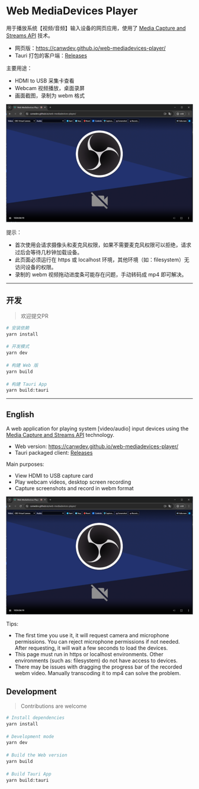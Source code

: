 # Web MediaDevices Player

用于播放系统【视频/音频】输入设备的网页应用，使用了 [Media Capture and Streams API](https://developer.mozilla.org/en-US/docs/Web/API/MediaDevices/getUserMedia) 技术。

- 网页版：https://canwdev.github.io/web-mediadevices-player/
- Tauri 打包的客户端：[Releases](https://github.com/canwdev/web-mediadevices-player/releases)

主要用途：
- HDMI to USB 采集卡查看
- Webcam 视频播放，桌面录屏
- 画面截图，录制为 webm 格式

![screenshot](screenshot.png)

提示：
- 首次使用会请求摄像头和麦克风权限，如果不需要麦克风权限可以拒绝，请求过后会等待几秒钟加载设备。
- 此页面必须运行在 https 或 localhost 环境，其他环境（如：filesystem）无访问设备的权限。
- 录制的 webm 视频拖动进度条可能存在问题，手动转码成 mp4 即可解决。

---

## 开发

> 欢迎提交PR

```sh
# 安装依赖
yarn install

# 开发模式
yarn dev

# 构建 Web 版
yarn build

# 构建 Tauri App
yarn build:tauri
```

---

## English

A web application for playing system [video/audio] input devices using the [Media Capture and Streams API](https://developer.mozilla.org/en-US/docs/Web/API/MediaDevices/getUserMedia) technology.

- Web version: https://canwdev.github.io/web-mediadevices-player/
- Tauri packaged client: [Releases](https://github.com/canwdev/web-mediadevices-player/releases)

Main purposes:
- View HDMI to USB capture card
- Play webcam videos, desktop screen recording
- Capture screenshots and record in webm format

![screenshot](screenshot.png)

Tips:
- The first time you use it, it will request camera and microphone permissions. You can reject microphone permissions if not needed. After requesting, it will wait a few seconds to load the devices.
- This page must run in https or localhost environments. Other environments (such as: filesystem) do not have access to devices.
- There may be issues with dragging the progress bar of the recorded webm video. Manually transcoding it to mp4 can solve the problem.

## Development

> Contributions are welcome

```sh
# Install dependencies
yarn install

# Development mode
yarn dev

# Build the Web version
yarn build

# Build Tauri App
yarn build:tauri
```
